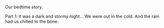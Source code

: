 Our bedtime story.

Part 1: it was a dark and stormy night...
We were out in the cold. And the rain had us chilled to the bone.